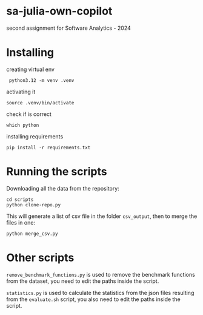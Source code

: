 # sa-julia-own-copilot
second assignment for Software Analytics - 2024

# Installing
creating virtual env
```shell
 python3.12 -m venv .venv
```
activating it
```shell
source .venv/bin/activate
```
check if is correct
```shell
which python
```
installing requirements
```shell
pip install -r requirements.txt
```

# Running the scripts
Downloading all the data from the repository:
```shell
cd scripts
python clone-repo.py
```
This will generate a list of csv file in the folder `csv_output`,
then to merge the files in one:
```shell
python merge_csv.py
```

# Other scripts
`remove_benchmark_functions.py` is used to remove the benchmark functions
from the dataset, you need to edit the paths inside the script.

`statistics.py` is used to calculate the statistics from the json files
resulting from the `evaluate.sh` script, you also need to edit the paths
inside the script.